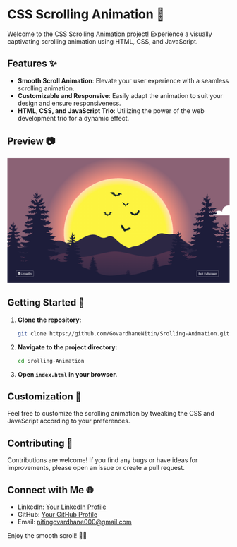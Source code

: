 # CSS Scrolling Animation 🚀

Welcome to the CSS Scrolling Animation project! Experience a visually captivating scrolling animation using HTML, CSS, and JavaScript.

## Features ✨

- **Smooth Scroll Animation**: Elevate your user experience with a seamless scrolling animation.
- **Customizable and Responsive**: Easily adapt the animation to suit your design and ensure responsiveness.
- **HTML, CSS, and JavaScript Trio**: Utilizing the power of the web development trio for a dynamic effect.

## Preview 📷

![CSS Scrolling Animation](/Srolling-Animation.png)

## Getting Started 🚀

1. **Clone the repository:**

   ```bash
   git clone https://github.com/GovardhaneNitin/Srolling-Animation.git
   ```

2. **Navigate to the project directory:**

   ```bash
   cd Srolling-Animation
   ```

3. **Open `index.html` in your browser.**

## Customization 🎨

Feel free to customize the scrolling animation by tweaking the CSS and JavaScript according to your preferences.

## Contributing 🤝

Contributions are welcome! If you find any bugs or have ideas for improvements, please open an issue or create a pull request.

## Connect with Me 🌐

- LinkedIn: [Your LinkedIn Profile](https://www.linkedin.com/in/nitingovardhane/)
- GitHub: [Your GitHub Profile](https://github.com/GovardhaneNitin)
- Email: nitingovardhane000@gmail.com

Enjoy the smooth scroll! 🌈✨
